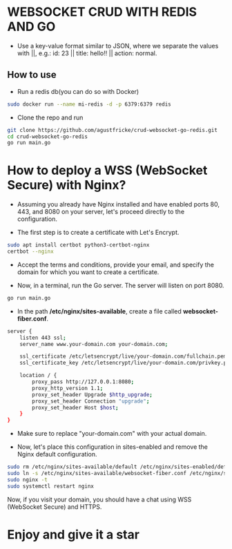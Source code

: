 # WEBSOCKET CRUD WITH REDIS AND GO

-   Use a key-value format similar to JSON, where we separate the values with ||, e.g.: id: 23 || title: hello!! || action: normal.

## How to use

-   Run a redis db(you can do so with Docker)

```bash
sudo docker run --name mi-redis -d -p 6379:6379 redis
```

-   Clone the repo and run

```bash
git clone https://github.com/agustfricke/crud-websocket-go-redis.git
cd crud-websocket-go-redis
go run main.go
```

# How to deploy a WSS (WebSocket Secure) with Nginx?

-   Assuming you already have Nginx installed and have enabled ports 80, 443, and 8080 on your server, let's proceed directly to the configuration.

-   The first step is to create a certificate with Let's Encrypt.

```bash
sudo apt install certbot python3-certbot-nginx
certbot --nginx
```

-   Accept the terms and conditions, provide your email, and specify the domain for which you want to create a certificate.

-   Now, in a terminal, run the Go server. The server will listen on port 8080.

```bash
go run main.go
```

-   In the path **/etc/nginx/sites-available**, create a file called **websocket-fiber.conf**.

```bash
server {
    listen 443 ssl;
    server_name www.your-domain.com your-domain.com;

    ssl_certificate /etc/letsencrypt/live/your-domain.com/fullchain.pem; # managed by Certbot
    ssl_certificate_key /etc/letsencrypt/live/your-domain.com/privkey.pem; # managed by Certbot

    location / {
        proxy_pass http://127.0.0.1:8080;
        proxy_http_version 1.1;
        proxy_set_header Upgrade $http_upgrade;
        proxy_set_header Connection "upgrade";
        proxy_set_header Host $host;
    }
}
```

-   Make sure to replace "your-domain.com" with your actual domain.

-   Now, let's place this configuration in sites-enabled and remove the Nginx default configuration.

```bash
sudo rm /etc/nginx/sites-available/default /etc/nginx/sites-enabled/default
sudo ln -s /etc/nginx/sites-available/websocket-fiber.conf /etc/nginx/sites-enabled/
sudo nginx -t
sudo systemctl restart nginx
```

Now, if you visit your domain, you should have a chat using WSS (WebSocket Secure) and HTTPS.

# Enjoy and give it a star
